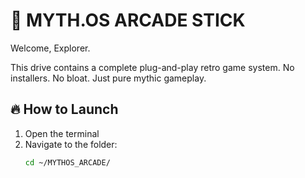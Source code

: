 # 🧱 MYTH.OS ARCADE STICK

Welcome, Explorer.

This drive contains a complete plug-and-play retro game system.
No installers. No bloat. Just pure mythic gameplay.

## 🔥 How to Launch

1. Open the terminal
2. Navigate to the folder:
   ```bash
   cd ~/MYTHOS_ARCADE/
